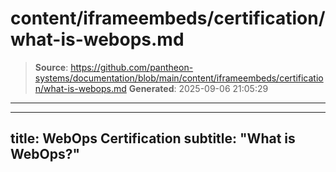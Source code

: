 # content/iframeembeds/certification/what-is-webops.md

> **Source**: https://github.com/pantheon-systems/documentation/blob/main/content/iframeembeds/certification/what-is-webops.md
> **Generated**: 2025-09-06 21:05:29

---

---
title: WebOps Certification
subtitle: "What is WebOps?"
---

<Partial file="certification-guide/what-is-webops.md" />
